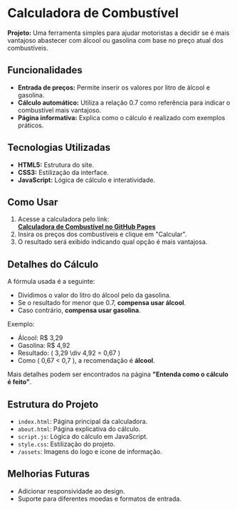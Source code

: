 # Calculadora de Combustível

**Projeto:** Uma ferramenta simples para ajudar motoristas a decidir se é mais vantajoso abastecer com álcool ou gasolina com base no preço atual dos combustíveis.

## Funcionalidades

- **Entrada de preços:** Permite inserir os valores por litro de álcool e gasolina.
- **Cálculo automático:** Utiliza a relação 0.7 como referência para indicar o combustível mais vantajoso.
- **Página informativa:** Explica como o cálculo é realizado com exemplos práticos.

## Tecnologias Utilizadas

- **HTML5:** Estrutura do site.
- **CSS3:** Estilização da interface.
- **JavaScript:** Lógica de cálculo e interatividade.

## Como Usar

1. Acesse a calculadora pelo link:  
   **[Calculadora de Combustível no GitHub Pages](https://viniciusavila1.github.io/FuelCalculator/)**
2. Insira os preços dos combustíveis e clique em "Calcular".
3. O resultado será exibido indicando qual opção é mais vantajosa.

## Detalhes do Cálculo

A fórmula usada é a seguinte:

- Dividimos o valor do litro do álcool pelo da gasolina.
- Se o resultado for menor que 0.7, **compensa usar álcool**.
- Caso contrário, **compensa usar gasolina**.

Exemplo:

- Álcool: R$ 3,29
- Gasolina: R$ 4,92
- Resultado: \( 3,29 \div 4,92 = 0,67 \)
- Como \( 0,67 < 0,7 \), a recomendação é **álcool**.

Mais detalhes podem ser encontrados na página **"Entenda como o cálculo é feito"**.

## Estrutura do Projeto

- `index.html`: Página principal da calculadora.
- `about.html`: Página explicativa do cálculo.
- `script.js`: Lógica do cálculo em JavaScript.
- `style.css`: Estilização do projeto.
- `/assets`: Imagens do logo e ícone de informação.

## Melhorias Futuras

- Adicionar responsividade ao design.
- Suporte para diferentes moedas e formatos de entrada.
